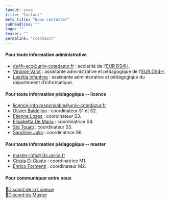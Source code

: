 ```yaml
---
layout: page
title: "Contact"
meta_title: "Nous contacter"
subheadline: ""
logo: ""
teaser: ""
permalink: "/contact/"
---
```


#### Pour toute information administrative ####

- [ds4h-sco@univ-cotedazur.fr](mailto:ds4h-sco@univ-cotedazur.fr) : scolarité de l'[EUR DS4H](http://univ-cotedazur.fr/en/eur/ds4h/).
- [Virginie Valot](mailto:virginie.valot@univ-cotedazur.fr) : assistante administrative et pédagogique de l'[EUR DS4H](http://univ-cotedazur.fr/en/eur/ds4h/).
- [Laetitia Infantino](mailto:laetitia.infantino@univ-cotedazur.fr) : assistante administrative et pédagogique du département d’informatique.

#### Pour toute information pédagogique -- licence ####

- [licence-info.responsable@univ-cotedazur.fr](mailto:licence-info.responsable@univ-cotedazur.fr)
- [Olivier Baldellon](mailto:licence-info.responsable@univ-cotedazur.fr) : coordinateur S1 et S2.
- [Etienne Lozes](mailto:licence-info.responsable@univ-cotedazur.fr) : coordinateur S3.
- [Elisabetta De Maria](mailto:licence-info.responsable@univ-cotedazur.fr) : coordinatrice S4.
- [Sid Touati](mailto:licence-info.responsable@univ-cotedazur.fr) : coordinateur S5.
- [Sandrine Julia](mailto:licence-info.responsable@univ-cotedazur.fr) : coordinatrice S6.

#### Pour toute information pédagogique -- master  ####

- [master-info@i3s.unice.fr](mailto:master-info@i3s.unice.fr)
- [Cinzia Di Giusto](mailto:master-info@i3s.unice.fr) : coordinatrice M1.
- [Enrico Formenti](mailto:master-info@i3s.unice.fr) : coordinateur M2.


#### Pour communiquer entre nous ####

<span class="iconfont pr10">&#xf113;</span>[Discord de la Licence](https://discord.com/invite/mjtRTSb)<br/>
<span class="iconfont pr10">&#xf113;</span>[Discord du Master](https://discord.com/invite/YJAcCW4)
